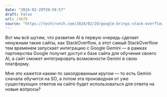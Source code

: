 ```yaml
---
date: "2024-02-29T20:58:57"
draft: False
url: /4679
source: "https://techcrunch.com/2024/02/29/google-brings-stack-overflows-knowledge-base-to-gemini/"
---
```


Вот мы всё шутим, что развитие AI в первую очередь сделает ненужным такие сайты, как StackOverflow, а этот самый StackOverflow тем временем запускает интеграцию с Google Gemini — в рамках партнерства Google получит доступ к базе сайта для обучения своего AI, а сайт сможет интегрировать возможности Gemini в свою платформу.

Мне это кажется каким-то заколдованным кругом — то есть Gemini сначала обучится на SO, а потом эта производная от уже существующих ответов на сайте будет использоваться для ответа на новые вопросы?
